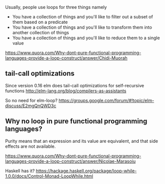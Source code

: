 Usually, people use loops for three things namely

- You have a collection of things and you'll like to filter out a subset of them based on a predicate
- You have a collection of things and you'll like to transform them into another collection of things
- You have a collection of things and you'll like to reduce them to a single value

https://www.quora.com/Why-dont-pure-functional-programming-languages-provide-a-loop-construct/answer/Chidi-Muorah

## tail-call optimizations

Since version 0.16 elm does tail-call optimizations for self-recursive functions http://elm-lang.org/blog/compilers-as-assistants

So no need for elm-loop? https://groups.google.com/forum/#!topic/elm-discuss/E2mgQnQWD3c

## Why no loop in pure functional programming languages?

Purity means that an expression and its value are equivalent, and that side effects are not available.

https://www.quora.com/Why-dont-pure-functional-programming-languages-provide-a-loop-construct/answer/Nicolae-Marasoiu

Haskell has it? https://hackage.haskell.org/package/loop-while-1.0.0/docs/Control-Monad-LoopWhile.html
